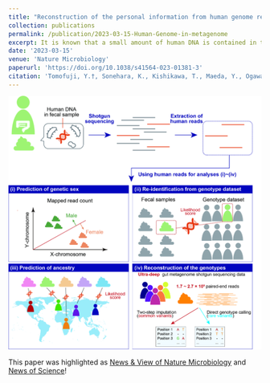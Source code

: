 ```yaml
---
title: "Reconstruction of the personal information from human genome reads in gut metagenome sequencing data"
collection: publications
permalink: /publication/2023-03-15-Human-Genome-in-metagenome
excerpt: It is known that a small amount of human DNA is contained in the stool samples. Using a statistical genetics approach, we asked how much personal information is contained in the human reads in the metagenome shotgun sequencing data. We demonstrated that human reads in the metagenome shotgun sequencing data were sufficient to identify an individual's genetics sex, genetic ancestry, and matched genotype data. ![Study overview](/files/2023_paper/Human-Genome-in-metagenome.overview.jpg)
date: '2023-03-15'
venue: 'Nature Microbiology'
paperurl: 'https://doi.org/10.1038/s41564-023-01381-3'
citation: 'Tomofuji, Y.†, Sonehara, K., Kishikawa, T., Maeda, Y., Ogawa, K., Kawabata, S., Nii, T., Okuno, T., Oguro-Igashira, E., Kinoshita, M., Takagaki, M., Yamamoto, K., Kurakawa, T., Yagita-Sakamaki, M., Hosokawa, A., Motooka, D., Matsumoto, Y., Matsuoka, H., Yoshimura, M., Ohshima, S., Nakamura, S., Inohara, H., Kishima, H., Mochizuki, H., Takeda, K., Kumanogoh, A. & Okada, Y.† Reconstruction of the personal information from human genome reads in gut metagenome sequencing data. Nature Microbiology 8, 1079–1094 (2023).'
---
```


![Study overview](/files/2023_paper/Human-Genome-in-metagenome.overview.jpg)


This paper was highlighted as [News & View of Nature Microbiology](https://doi.org/10.1038/s41564-023-01395-x) and [News of Science](https://www.science.org/content/article/privacy-concerns-sparked-human-dna-accidentally-collected-studies-other-species)!